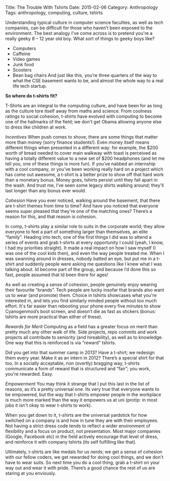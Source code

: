 Title: The Trouble With Tshirts
Date: 2015-02-06
Category: Anthropology
Tags: anthropology, computing, culture, tshirts

Understanding typical culture in computer science faculties, as well as tech companies, can be difficult for those who haven’t been exposed to the environment. The best analogy I've come across is to pretend you're a really geeky 8 – 12 year old boy. What sort of things to geeky boys like? 
- Computers
- Caffeine
- Video games
- Junk food
- Scooters
- Bean bag chairs
And just like this, you’re three quarters of the way to what the CSE basement wants to be, and almost the whole way to a real life tech startup.

**So where do t-shirts fit?**

T-Shirts are an integral to the computing culture, and have been for as long as the culture tore itself away from maths and science. From coolness ratings to social cohesion, t-shirts have evolved with computing to become one of the hallmarks of the field; we don't get Obama allowing anyone else to dress like children at work.

*Incentives*
When push comes to shove, there are some things that matter more than money (sorry finance students!). Even money itself means different things when presented in a different way: for example, the $200 worth of bread needed to cover main walkway with toast is perceived as having a totally different value to a new set of $200 headphones (and let me tell you, one of these things is more fun). If you’ve nabbed an internship with a cool company, or you’ve been working really hard on a project which has come out awesome, a t-shirt is a better prize to show off that hard work than a monetary bonus. Money goes, tshirts persist until they fall apart in the wash. And trust me, I’ve seen some legacy shirts walking around; they'll last longer than any bonus ever would. 

*Cohesion*
Have you ever noticed, walking around the basement, that there are t-shirt themes from time to time? And have you noticed that everyone seems super pleased that they're one of the matching ones? There’s a reason for this, and that reason is cohesion. 

In comp, t-shirts play a similar role to suits in the corporate world; they allow everyone to feel a part of something larger than themselves, an elite “family”. Heading into tech, one of the first things I did was to attend a series of events and grab t-shirts at every opportunity I could (yeah, I know, I had my priorities straight). It made a real impact on how I saw myself (I was one of the cool kids then), and even the way people treated me. When I was swanning around in dresses, nobody batted an eye, but put me in a t-shirt and suddenly people were asking me questions like I knew what I was talking about. Id become part of the group, and because I’d done this so fast, people assumed that Id been there for ages!

As well as creating a sense of cohesion, people genuinely enjoy wearing their favourite “brands”. Tech people are lucky insofar that brands also want us to wear (and promote) them. Choice in tshirts showcases what you're interested in, and lets you find similarly minded people without too much effort. It's far easier than rebooting your phone every five minutes to show Cyanogenmod’s boot screen, and doesn’t die as fast as stickers (bonus: tshirts are more practical than either of these).

*Rewards for Merit* 
Computing as a field has a greater focus on merit than pretty much any other walk of life. Side projects, repo commits and work projects all contribute to seniority (and hireability), as well as to knowledge. One way that this is reinforced is via “reward” tshirts. 

Did you get into that summer camp in 2013? Have a t-shirt; we redesign them every year. Make it as an intern in 2012? There’s a special shirt for that too. In a socially acceptable, non (overtly) bragging way, t-shirts communicate a form of reward that is structured and “fair”; you work, you're rewarded. Easy. 

*Empowerment* 
You may think it strange that I put this last in the list of reasons, as it’s a pretty universal one. Its very true that everyone wants to be empowered, but the way that t-shirts empower people in the workplace is much more marked than the way it empowers us at uni (protip: in most jobs it isn't okay to wear t-shirts to work). 

When you get down to it, t-shirts are the universal yardstick for how switched on a company is and how in tune they are with their employees. Not having a strict dress code tends to reflect a wider environment of flexibility and a focus on product, not presentation. Most major companies (Google, Facebook etc) in the field actively encourage that level of dress, and reinforce it with company tshirts (its self fulfilling like that). 


Ultimately, t-shirts are like medals for us nerds; we get a sense of cohesion with our fellow coders, we get rewarded for doing cool things, and we don't have to wear suits. So next time you do a cool thing, grab a t-shirt on your way out and wear it with pride. There’s a good chance the rest of us are staring at you enviously. 

